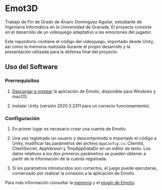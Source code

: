 # Emot3D

Trabajo de Fin de Grado de Álvaro Domínguez Aguilar, estudiante de Ingeniería Informática en la Universidad de Granada. El proyecto consiste en el desarrollo de un videojuego adaptativo a las emociones del jugador.

Este repositorio contiene el código del videojuego, importado desde Unity, así como la memoria realizada durante el propio desarrollo y la presentación utilizada para la defensa final del proyecto.



## Uso del Software
### Prerrequisitos
1. [Descargar e instalar](https://www.emotiv.com/emotiv-launcher/) la aplicación de Emotiv, disponible para Windows y macOS.

2. Instalar Unity (versión 2020.3.33f1 para un correcto funcionamiento).

### Configuración
1. En primer lugar es necesario crear una cuenta de Emotiv.

2. Una vez registrado un usuario y descomprimido e importado el código a Unity, modificar las parámetros del archivo `AppConfig.cs`: ClientId, ClientSecret, AppVersion y TmpAppDataDir en un editor de texto. Los datos relativos a los dos primeros parámetros se pueden obtener a partir de la información de la cuenta registrada.

3. Si los parámetros introducidos son correctos, el juego puede ejecutarse, comenzado por realizar la conexión a la aplicación de Emotiv.


Para más información consultar la [memoria](TFG_DominguezAguilarAlvaro.pdf) y el [plugin de Emotiv](https://github.com/Emotiv/unity-plugin).


